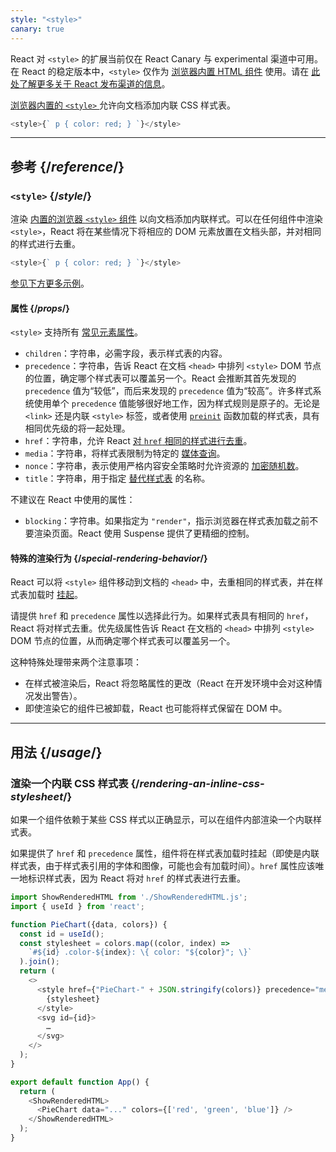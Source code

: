 ```yaml
---
style: "<style>"
canary: true
---
```


<Canary>

React 对 `<style>` 的扩展当前仅在 React Canary 与 experimental 渠道中可用。在 React 的稳定版本中，`<style>` 仅作为 [浏览器内置 HTML 组件](https://react.dev/reference/react-dom/components#all-html-components) 使用。请在 [此处了解更多关于 React 发布渠道的信息](/community/versioning-policy#all-release-channels)。

</Canary>

<Intro>

[浏览器内置的 `<style>` ](https://developer.mozilla.org/en-US/docs/Web/HTML/Element/style) 允许向文档添加内联 CSS 样式表。

```js
<style>{` p { color: red; } `}</style>
```

</Intro>

<InlineToc />

---

## 参考 {/*reference*/}

### `<style>` {/*style*/}

渲染 [内置的浏览器 `<style>` 组件](https://developer.mozilla.org/en-US/docs/Web/HTML/Element/style) 以向文档添加内联样式。可以在任何组件中渲染 `<style>`，React 将在某些情况下将相应的 DOM 元素放置在文档头部，并对相同的样式进行去重。

```js
<style>{` p { color: red; } `}</style>
```

[参见下方更多示例](#usage)。

#### 属性 {/*props*/}

`<style>` 支持所有 [常见元素属性](/reference/react-dom/components/common#props)。

* `children`：字符串，必需字段，表示样式表的内容。
* `precedence`：字符串，告诉 React 在文档 `<head>` 中排列 `<style>` DOM 节点的位置，确定哪个样式表可以覆盖另一个。React 会推断其首先发现的 `precedence` 值为“较低”，而后来发现的 `precedence` 值为“较高”。许多样式系统使用单个 `precedence` 值能够很好地工作，因为样式规则是原子的。无论是 `<link>` 还是内联 `<style>` 标签，或者使用 [`preinit`](/reference/react-dom/preinit) 函数加载的样式表，具有相同优先级的将一起处理。
* `href`：字符串，允许 React [对 `href` 相同的样式进行去重](#special-rendering-behavior)。
* `media`：字符串，将样式表限制为特定的 [媒体查询](https://developer.mozilla.org/en-US/docs/Web/CSS/CSS_media_queries/Using_media_queries)。
* `nonce`：字符串，表示使用严格内容安全策略时允许资源的 [加密随机数](https://developer.mozilla.org/zh-CN/docs/Web/HTML/Global_attributes/nonce)。
* `title`：字符串，用于指定 [替代样式表](https://developer.mozilla.org/zh-CN/docs/Web/CSS/Alternative_style_sheets) 的名称。

不建议在 React 中使用的属性：

* `blocking`：字符串。如果指定为 `"render"`，指示浏览器在样式表加载之前不要渲染页面。React 使用 Suspense 提供了更精细的控制。

#### 特殊的渲染行为 {/*special-rendering-behavior*/}

React 可以将 `<style>` 组件移动到文档的 `<head>` 中，去重相同的样式表，并在样式表加载时 [挂起](/reference/react/Suspense)。

请提供 `href` 和 `precedence` 属性以选择此行为。如果样式表具有相同的 `href`，React 将对样式去重。优先级属性告诉 React 在文档的 `<head>` 中排列 `<style>` DOM 节点的位置，从而确定哪个样式表可以覆盖另一个。

这种特殊处理带来两个注意事项：

* 在样式被渲染后，React 将忽略属性的更改（React 在开发环境中会对这种情况发出警告）。
* 即使渲染它的组件已被卸载，React 也可能将样式保留在 DOM 中。

---

## 用法 {/*usage*/}

### 渲染一个内联 CSS 样式表 {/*rendering-an-inline-css-stylesheet*/}

如果一个组件依赖于某些 CSS 样式以正确显示，可以在组件内部渲染一个内联样式表。

如果提供了 `href` 和 `precedence` 属性，组件将在样式表加载时挂起（即使是内联样式表，由于样式表引用的字体和图像，可能也会有加载时间）。`href` 属性应该唯一地标识样式表，因为 React 将对 `href` 的样式表进行去重。

<SandpackWithHTMLOutput>

```js src/App.js active
import ShowRenderedHTML from './ShowRenderedHTML.js';
import { useId } from 'react';

function PieChart({data, colors}) {
  const id = useId();
  const stylesheet = colors.map((color, index) =>
    `#${id} .color-${index}: \{ color: "${color}"; \}`
  ).join();
  return (
    <>
      <style href={"PieChart-" + JSON.stringify(colors)} precedence="medium">
        {stylesheet}
      </style>
      <svg id={id}>
        …
      </svg>
    </>
  );
}

export default function App() {
  return (
    <ShowRenderedHTML>
      <PieChart data="..." colors={['red', 'green', 'blue']} />
    </ShowRenderedHTML>
  );
}
```

</SandpackWithHTMLOutput>

